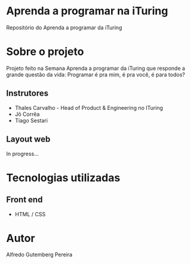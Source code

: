 # Aprenda a programar na iTuring
Repositório do Aprenda a programar da iTuring

# Sobre o projeto

Projeto feito na Semana Aprenda a programar da iTuring que responde a grande questão da vida: Programar é pra mim, é pra você, é para todos?

## Instrutores
- Thales Carvalho - Head of Product  & Engineering no ITuring
- Jô Corrêa
- Tiago Sestari



## Layout web
In progress...


# Tecnologias utilizadas
## Front end
- HTML / CSS

# Autor

Alfredo Gutemberg Pereira
